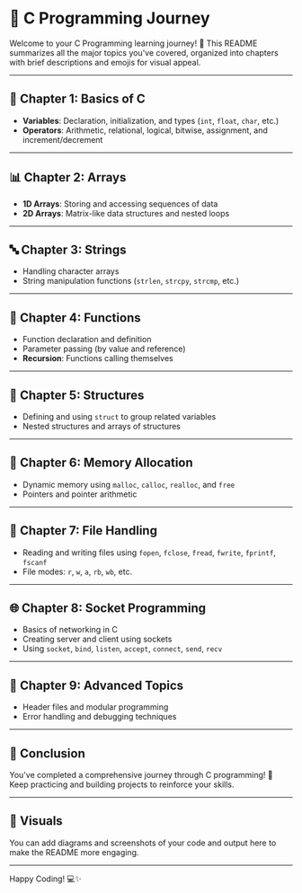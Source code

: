 # 📘 C Programming Journey

Welcome to your C Programming learning journey! 🎉 This README summarizes all the major topics you've covered, organized into chapters with brief descriptions and emojis for visual appeal.

---

## 📌 Chapter 1: Basics of C
- **Variables**: Declaration, initialization, and types (`int`, `float`, `char`, etc.)
- **Operators**: Arithmetic, relational, logical, bitwise, assignment, and increment/decrement

---

## 📊 Chapter 2: Arrays
- **1D Arrays**: Storing and accessing sequences of data
- **2D Arrays**: Matrix-like data structures and nested loops

---

## 🔤 Chapter 3: Strings
- Handling character arrays
- String manipulation functions (`strlen`, `strcpy`, `strcmp`, etc.)

---

## 🧮 Chapter 4: Functions
- Function declaration and definition
- Parameter passing (by value and reference)
- **Recursion**: Functions calling themselves

---

## 🧱 Chapter 5: Structures
- Defining and using `struct` to group related variables
- Nested structures and arrays of structures

---

## 🧠 Chapter 6: Memory Allocation
- Dynamic memory using `malloc`, `calloc`, `realloc`, and `free`
- Pointers and pointer arithmetic

---

## 📁 Chapter 7: File Handling
- Reading and writing files using `fopen`, `fclose`, `fread`, `fwrite`, `fprintf`, `fscanf`
- File modes: `r`, `w`, `a`, `rb`, `wb`, etc.

---

## 🌐 Chapter 8: Socket Programming
- Basics of networking in C
- Creating server and client using sockets
- Using `socket`, `bind`, `listen`, `accept`, `connect`, `send`, `recv`

---

## 🧩 Chapter 9: Advanced Topics
- Header files and modular programming
- Error handling and debugging techniques

---

## 🏁 Conclusion
You've completed a comprehensive journey through C programming! 🚀 Keep practicing and building projects to reinforce your skills.

---

## 📸 Visuals
You can add diagrams and screenshots of your code and output here to make the README more engaging.

---

Happy Coding! 💻✨
